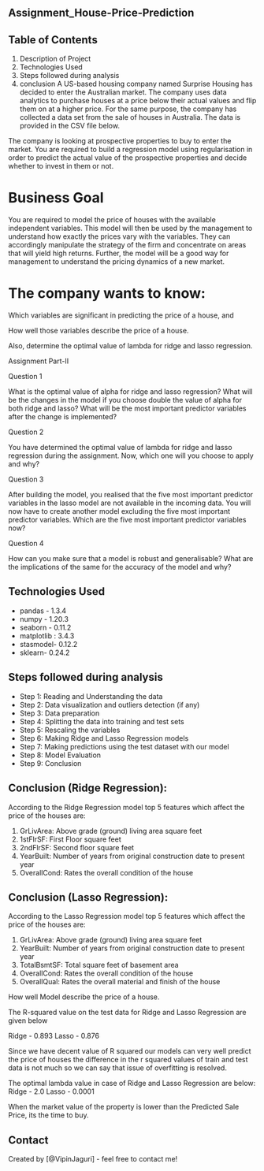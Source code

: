## Assignment_House-Price-Prediction
## Table of Contents
1. Description of Project
2. Technologies Used
3. Steps followed during analysis
4. conclusion
A US-based housing company named Surprise Housing has decided to enter the Australian market. The company uses data analytics to purchase houses at a price below their actual values and flip them on at a higher price. For the same purpose, the company has collected a data set from the sale of houses in Australia. The data is provided in the CSV file below.

 

The company is looking at prospective properties to buy to enter the market. You are required to build a regression model using regularisation in order to predict the actual value of the prospective properties and decide whether to invest in them or not.

 # Business Goal 

You are required to model the price of houses with the available independent variables. This model will then be used by the management to understand how exactly the prices vary with the variables. They can accordingly manipulate the strategy of the firm and concentrate on areas that will yield high returns. Further, the model will be a good way for management to understand the pricing dynamics of a new market.

# The company wants to know:

Which variables are significant in predicting the price of a house, and

How well those variables describe the price of a house.

 

Also, determine the optimal value of lambda for ridge and lasso regression.


Assignment Part-II

Question 1

What is the optimal value of alpha for ridge and lasso regression? What will be the changes in the model if you choose double the value of alpha for both ridge and lasso? What will be the most important predictor variables after the change is implemented?

 

Question 2

You have determined the optimal value of lambda for ridge and lasso regression during the assignment. Now, which one will you choose to apply and why?

 

Question 3

After building the model, you realised that the five most important predictor variables in the lasso model are not available in the incoming data. You will now have to create another model excluding the five most important predictor variables. Which are the five most important predictor variables now?

 

Question 4

How can you make sure that a model is robust and generalisable? What are the implications of the same for the accuracy of the model and why?

 



## Technologies Used
-  pandas - 1.3.4
-  numpy - 1.20.3
-  seaborn - 0.11.2
-  matplotlib : 3.4.3
-  stasmodel- 0.12.2
-  sklearn- 0.24.2

## Steps followed during analysis
-  Step 1: Reading and Understanding the data
-  Step 2: Data visualization and outliers detection (if any)
-  Step 3: Data preparation
-  Step 4: Splitting the data into training and test sets
-  Step 5: Rescaling the variables
-  Step 6: Making Ridge and Lasso Regression models
-  Step 7: Making predictions using the test dataset with our model
-  Step 8: Model Evaluation
-  Step 9: Conclusion

## Conclusion (Ridge Regression):

According to the Ridge Regression model top 5 features which affect the price of the houses are:
1. GrLivArea: Above grade (ground) living area square feet
2. 1stFlrSF: First Floor square feet
3. 2ndFlrSF: Second floor square feet
4. YearBuilt: Number of years from original construction date to present year
5. OverallCond: Rates the overall condition of the house

## Conclusion (Lasso Regression):
According to the Lasso Regression model top 5 features which affect the price of the houses are:
1. GrLivArea: Above grade (ground) living area square feet
2. YearBuilt: Number of years from original construction date to present year
3. TotalBsmtSF: Total square feet of basement area
4. OverallCond: Rates the overall condition of the house
5. OverallQual: Rates the overall material and finish of the house


How well Model describe the price of a house.

The R-squared value on the test data for Ridge and Lasso Regression are given below

 Ridge - 0.893
 Lasso - 0.876

Since we have decent value of R squared our models can very well predict the price of houses
the difference in the r squared values of train and test data is not much so we can say that issue of overfitting is resolved.

The optimal lambda value in case of Ridge and Lasso Regression are below:
Ridge - 2.0
Lasso - 0.0001 

When the market value of the property is lower than the Predicted Sale Price, its the time to buy.


## Contact
Created by [@VipinJaguri] - feel free to contact me!
